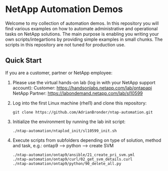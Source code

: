 # NetApp Automation Demos

Welcome to my collection of automation demos. In this repository you will find various examples on how to automate administrative and operational tasks on NetApp solutions. The main purpose is enabling you writing your own scripts/integartions by providing simple examples in small chunks. The scripts in this repository are not tuned for production use.

## Quick Start
If you are a customer, partner or NetApp employee:

1. Please use the virtual hands-on lab (log in with your NetApp support account):
   Customer: https://handsonlabs.netapp.com/lab/ontapapi
   NetApp Partner: https://labondemand.netapp.com/lab/sl10599

2. Log into the first Linux machine (rhel1) and clone this repository:
   ```
   git clone https://github.com/AdrianBronder/ntap-automation.git
   ```

3. Initialize the environment by running the lab init script:
   ```
   ./ntap-automation/ntaplod_init/sl10599_init.sh
   ```

4. Execute scripts from subfolders depending on type of solution, method and task, e.g.: ontap9 --> python --> create SVM
   ```
   ./ntap-automation/ontap9/ansible/21_create_pri_svm.yml
   ./ntap-automation/ontap9/curl/02_get_svm_details.curl
   ./ntap-automation/ontap9/python/90_delete_all.py
   ```
